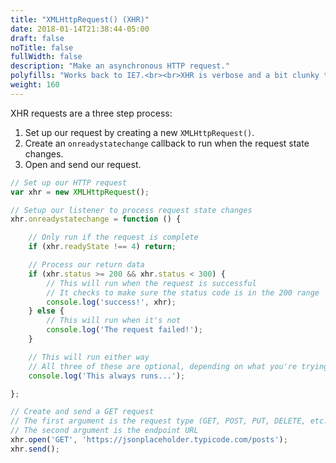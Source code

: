 ```yaml
---
title: "XMLHttpRequest() (XHR)"
date: 2018-01-14T21:38:44-05:00
draft: false
noTitle: false
fullWidth: false
description: "Make an asynchronous HTTP request."
polyfills: "Works back to IE7.<br><br>XHR is verbose and a bit clunky to work with. I maintain [Atomic, a promise-based Ajax/XHR helper library](https://github.com/cferdinandi/atomic)."
weight: 160
---
```


XHR requests are a three step process:

1. Set up our request by creating a new `XMLHttpRequest()`.
2. Create an `onreadystatechange` callback to run when the request state changes.
3. Open and send our request.

```javascript
// Set up our HTTP request
var xhr = new XMLHttpRequest();

// Setup our listener to process request state changes
xhr.onreadystatechange = function () {

	// Only run if the request is complete
	if (xhr.readyState !== 4) return;

	// Process our return data
	if (xhr.status >= 200 && xhr.status < 300) {
		// This will run when the request is successful
		// It checks to make sure the status code is in the 200 range
		console.log('success!', xhr);
	} else {
		// This will run when it's not
		console.log('The request failed!');
	}

	// This will run either way
	// All three of these are optional, depending on what you're trying to do
	console.log('This always runs...');

};

// Create and send a GET request
// The first argument is the request type (GET, POST, PUT, DELETE, etc.)
// The second argument is the endpoint URL
xhr.open('GET', 'https://jsonplaceholder.typicode.com/posts');
xhr.send();
```
